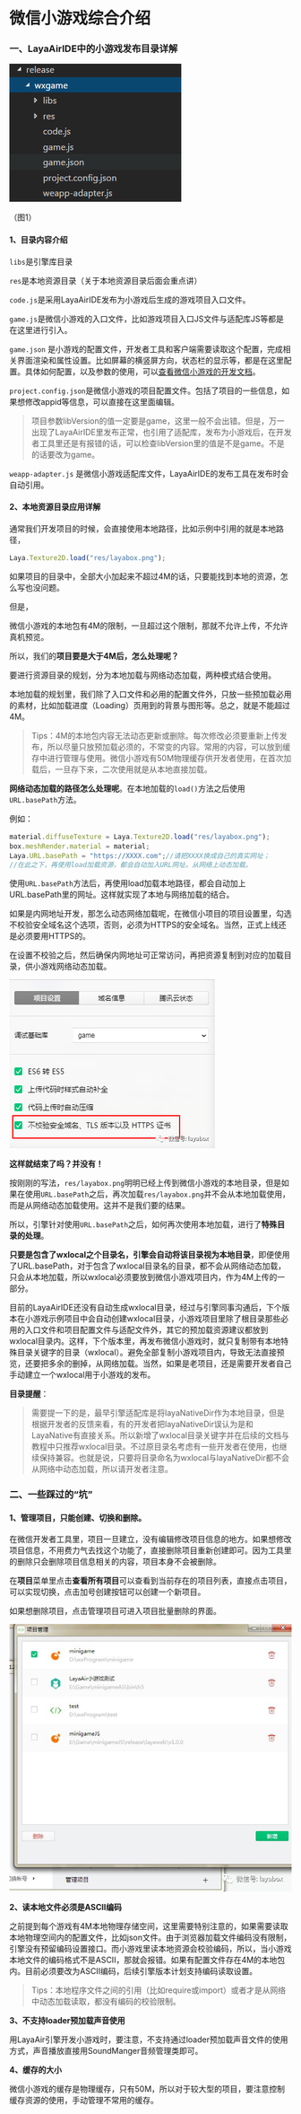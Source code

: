 # 微信小游戏综合介绍

### 一、LayaAirIDE中的小游戏发布目录详解

![img](img/1-1.png)  

（图1）

#### 1、目录内容介绍

`libs`是引擎库目录

`res`是本地资源目录（关于本地资源目录后面会重点讲）

`code.js`是采用LayaAirIDE发布为小游戏后生成的游戏项目入口文件。

`game.js`是微信小游戏的入口文件，比如游戏项目入口JS文件与适配库JS等都是在这里进行引入。

`game.json` 是小游戏的配置文件，开发者工具和客户端需要读取这个配置，完成相关界面渲染和属性设置。比如屏幕的横竖屏方向，状态栏的显示等，都是在这里配置。具体如何配置，以及参数的使用，可以[查看微信小游戏的开发文档](https://mp.weixin.qq.com/debug/wxagame/dev/index.html?t=2018115)。

`project.config.json`是微信小游戏的项目配置文件。包括了项目的一些信息，如果想修改appid等信息，可以直接在这里面编辑。

> 项目参数libVersion的值一定要是game，这里一般不会出错。但是，万一出现了LayaAirIDE里发布正常，也引用了适配库，发布为小游戏后，在开发者工具里还是有报错的话，可以检查libVersion里的值是不是game。不是的话要改为game。

`weapp-adapter.js` 是微信小游戏适配库文件，LayaAirIDE的发布工具在发布时会自动引用。



#### 2、本地资源目录应用详解

通常我们开发项目的时候，会直接使用本地路径，比如示例中引用的就是本地路径，

```typescript
Laya.Texture2D.load("res/layabox.png");
```

如果项目的目录中，全部大小加起来不超过4M的话，只要能找到本地的资源，怎么写也没问题。

但是，

微信小游戏的本地包有4M的限制，一旦超过这个限制，那就不允许上传，不允许真机预览。

所以，我们的**项目要是大于4M后，怎么处理呢？**

要进行资源目录的规划，分为本地加载与网络动态加载，两种模式结合使用。

本地加载的规划里，我们除了入口文件和必用的配置文件外，只放一些预加载必用的素材，比如加载进度（Loading）页用到的背景与图形等。总之，就是不能超过4M。

> Tips：4M的本地包内容无法动态更新或删除。每次修改必须要重新上传发布，所以尽量只放预加载必须的，不常变的内容。常用的内容，可以放到缓存中进行管理与使用。微信小游戏有50M物理缓存供开发者使用，在首次加载后，一旦存下来，二次使用就是从本地直接加载。

**网络动态加载的路径怎么处理呢**。在本地加载的`load()`方法之后使用`URL.basePath`方法。

例如：

```typescript
material.diffuseTexture = Laya.Texture2D.load("res/layabox.png");
box.meshRender.material = material;
Laya.URL.basePath = "https://XXXX.com";//请把XXXX换成自己的真实网址；
//在此之下，再使用load加载资源，都会自动加入URL网址。从网络上动态加载。
```

使用`URL.basePath`方法后，再使用load加载本地路径，都会自动加上URL.basePath里的网址。这样就实现了本地与网络加载的结合。

如果是内网地址开发，那怎么动态网络加载呢，在微信小项目的项目设置里，勾选不校验安全域名这个选项，否则，必须为HTTPS的安全域名。当然，正式上线还是必须要用HTTPS的。

在设置不校验之后，然后确保内网地址可正常访问，再把资源复制到对应的加载目录，供小游戏网络动态加载。

![img](img/2.png) 

**这样就结束了吗？并没有！**

按刚刚的写法，`res/layabox.png`明明已经上传到微信小游戏的本地目录，但是如果在使用`URL.basePath`之后，再次加载`res/layabox.png`并不会从本地加载使用，而是从网络动态加载使用。这并不是我们要的结果。

所以，引擎针对使用`URL.basePath`之后，如何再次使用本地加载，进行了**特殊目录的处理**。

**只要是包含了wxlocal之个目录名，引擎会自动将该目录视为本地目录**，即便使用了URL.basePath，对于包含了wxlocal目录名的目录，都不会从网络动态加载，只会从本地加载，所以wxlocal必须要放到微信小游戏项目内，作为4M上传的一部分。

目前的LayaAirIDE还没有自动生成wxlocal目录，经过与引擎同事沟通后，下个版本在小游戏示例项目中会自动创建wxlocal目录，小游戏项目里除了根目录那些必用的入口文件和项目配置文件与适配文件外，其它的预加载资源建议都放到wxlocal目录内。这样，下个版本里，再发布微信小游戏时，就只复制带有本地特殊目录关键字的目录（wxlocal）。避免全部复制小游戏项目内，导致无法直接预览，还要把多余的删掉，从网络加载。当然，如果是老项目，还是需要开发者自己手动建立一个wxlocal用于小游戏的发布。



**目录提醒**：

> 需要提一下的是，最早引擎适配库是将layaNativeDir作为本地目录，但是根据开发者的反馈来看，有的开发者把layaNativeDir误认为是和LayaNative有直接关系。所以新增了wxlocal目录关键字并在后续的文档与教程中只推荐wxlocal目录。不过原目录名考虑有一些开发者在使用，也继续保持兼容。也就是说，只要将目录命名为wxlocal与layaNativeDir都不会从网络中动态加载，所以请开发者注意。



### 二、一些踩过的“坑”

#### 1、管理项目，只能创建、切换和删除。

在微信开发者工具里，项目一旦建立，没有编辑修改项目信息的地方。如果想修改项目信息，不用费力气去找这个功能了，直接删除项目重新创建即可。因为工具里的删除只会删除项目信息相关的内容，项目本身不会被删除。

在**项目**菜单里点击**查看所有项目**可以查看到当前存在的项目列表，直接点击项目，可以实现切换，点击加号创建按钮可以创建一个新项目。

如果想删除项目，点击管理项目可进入项目批量删除的界面。

![img](img/4.jpg) 

**2、读本地文件必须是ASCII编码**

之前提到每个游戏有4M本地物理存储空间，这里需要特别注意的，如果需要读取本地物理空间内的配置文件，比如json文件。由于浏览器加载文件编码没有限制，引擎没有预留编码设置接口。而小游戏里读本地资源会校验编码，所以，当小游戏本地文件的编码格式不是ASCII，那就会报错。如果有配置文件存在4M的本地包内。目前必须要改为ASCII编码，后续引擎版本计划支持编码读取设置。

> Tips：本地程序文件之间的引用（比如require或import）或者才是从网络中动态加载读取，都没有编码的校验限制。

**3、不支持loader预加载声音使用**

用LayaAir引擎开发小游戏时，要注意，不支持通过loader预加载声音文件的使用方式，声音播放直接用SoundManger音频管理类即可。

**4、缓存的大小**

微信小游戏的缓存是物理缓存，只有50M，所以对于较大型的项目，要注意控制缓存资源的使用，手动管理不常用的缓存。